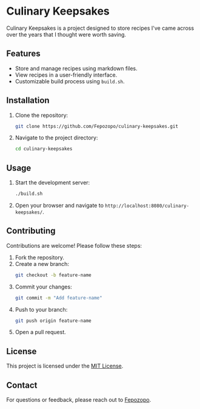 # Culinary Keepsakes

Culinary Keepsakes is a project designed to store recipes I've came across over the years that I thought were worth saving.

## Features

- Store and manage recipes using markdown files.
- View recipes in a user-friendly interface.
- Customizable build process using `build.sh`.

## Installation

1. Clone the repository:
    ```bash
    git clone https://github.com/Fepozopo/culinary-keepsakes.git
    ```
2. Navigate to the project directory:
    ```bash
    cd culinary-keepsakes
    ```

## Usage

1. Start the development server:
    ```bash
    ./build.sh
    ```
2. Open your browser and navigate to `http://localhost:8080/culinary-keepsakes/`.

## Contributing

Contributions are welcome! Please follow these steps:

1. Fork the repository.
2. Create a new branch:
    ```bash
    git checkout -b feature-name
    ```
3. Commit your changes:
    ```bash
    git commit -m "Add feature-name"
    ```
4. Push to your branch:
    ```bash
    git push origin feature-name
    ```
5. Open a pull request.

## License

This project is licensed under the [MIT License](LICENSE).

## Contact

For questions or feedback, please reach out to [Fepozopo](https://github.com/Fepozopo).
